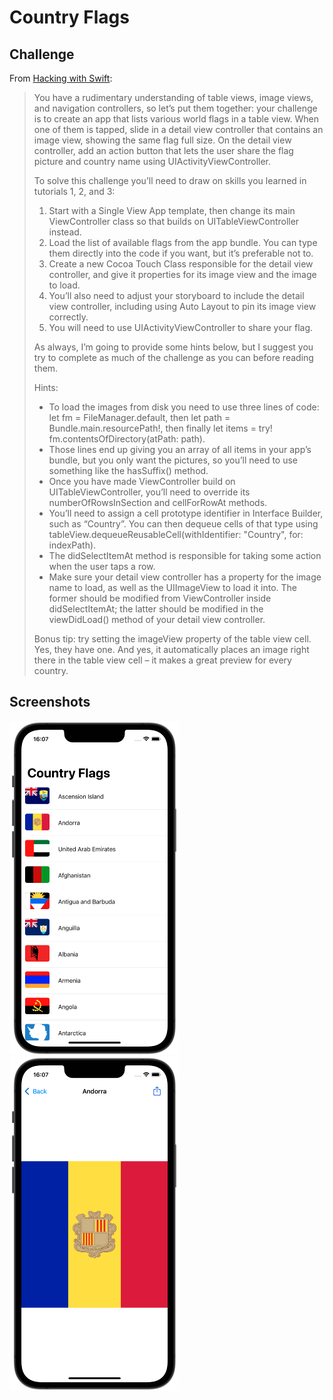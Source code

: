 # Country Flags

## Challenge

From [Hacking with Swift](https://www.hackingwithswift.com/guide/2/3/challenge):
>You have a rudimentary understanding of table views, image views, and navigation controllers, so let’s put them together: your challenge is to create an app that lists various world flags in a table view. When one of them is tapped, slide in a detail view controller that contains an image view, showing the same flag full size. On the detail view controller, add an action button that lets the user share the flag picture and country name using UIActivityViewController.
>
>To solve this challenge you’ll need to draw on skills you learned in tutorials 1, 2, and 3:
>
>1. Start with a Single View App template, then change its main ViewController class so that builds on UITableViewController instead.
>2. Load the list of available flags from the app bundle. You can type them directly into the code if you want, but it’s preferable not to.
>3. Create a new Cocoa Touch Class responsible for the detail view controller, and give it properties for its image view and the image to load.
>4. You’ll also need to adjust your storyboard to include the detail view controller, including using Auto Layout to pin its image view correctly.
>5. You will need to use UIActivityViewController to share your flag.
>
>As always, I’m going to provide some hints below, but I suggest you try to complete as much of the challenge as you can before reading them.
>
>Hints:
>
>- To load the images from disk you need to use three lines of code: let fm = FileManager.default, then let path = Bundle.main.resourcePath!, then finally let items = try! fm.contentsOfDirectory(atPath: path).
>- Those lines end up giving you an array of all items in your app’s bundle, but you only want the pictures, so you’ll need to use something like the hasSuffix() method.
>- Once you have made ViewController build on UITableViewController, you’ll need to override its numberOfRowsInSection and cellForRowAt methods.
>- You’ll need to assign a cell prototype identifier in Interface Builder, such as “Country”. You can then dequeue cells of that type using tableView.dequeueReusableCell(withIdentifier: "Country", for: indexPath).
>- The didSelectItemAt method is responsible for taking some action when the user taps a row.
>- Make sure your detail view controller has a property for the image name to load, as well as the UIImageView to load it into. The former should be modified from ViewController inside didSelectItemAt; the latter should be modified in the viewDidLoad() method of your detail view controller.
>
>Bonus tip: try setting the imageView property of the table view cell. Yes, they have one. And yes, it automatically places an image right there in the table view cell – it makes a great preview for every country.

## Screenshots

![screen1](screenshots/screen01.png)
![screen2](screenshots/screen02.png)


